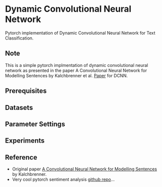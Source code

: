 # Dynamic Convolutional Neural Network
Pytorch implementation of Dynamic Convolutional Neural Network for Text Classification.

## Note
This is a simple pytorch implmentation of dynamic convolutional neural network as presented in the paper 
A Convolutional Neural Network for Modelling Sentences by Kalchbrenner et al. [Paper](https://arxiv.org/abs/1404.2188v1) for
DCNN.

## Prerequisites

## Datasets

## Parameter Settings

## Experiments

## Reference
- Original paper [A Convolutional Neural Network for Modelling Sentences](https://arxiv.org/abs/1404.2188v1) 
  by Kalchbrenner. <br>
- Very cool pytorch sentiment analysis [github repo](https://github.com/bentrevett/pytorch-sentiment-analysis)...
